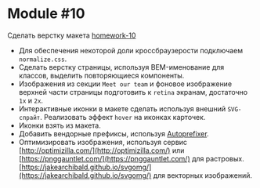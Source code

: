 # Module #10 

Сделать верстку макета [homework-10](http://fecore.net.ua/psd/homework-10.psd)

- Для обеспечения некоторой доли кроссбраузерости подключаем `normalize.css`.
- Сделать верстку страницы, используя BEM-именование для классов, выделить повторяющиеся компоненты.
- Изображения из секции `Meet our team` и фоновое изображение верхней части страницы подготовить к `retina` экранам, достаточно `1x` и `2x`.
- Интерактивные иконки в макете сделать используя внешний `SVG-спрайт`. Реализовать эффект `hover` на иконках карточек.
- Иконки взять из макета.
- Добавить вендорные префиксы, используя [Autoprefixer](https://autoprefixer.github.io/).
- Оптимизировать изображения, используя сервис [http://optimizilla.com/](http://optimizilla.com/) или [https://pnggauntlet.com/](https://pnggauntlet.com/) для растровых. [https://jakearchibald.github.io/svgomg/](https://jakearchibald.github.io/svgomg/) для векторных изображений.
